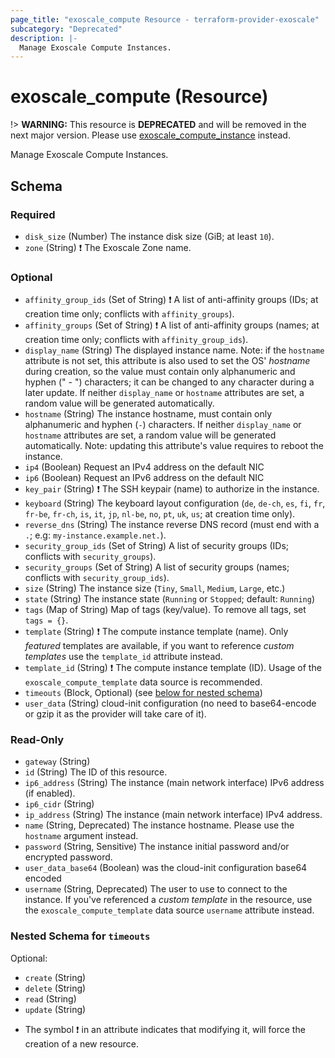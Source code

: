 ```yaml
---
page_title: "exoscale_compute Resource - terraform-provider-exoscale"
subcategory: "Deprecated"
description: |-
  Manage Exoscale Compute Instances.
---
```


# exoscale_compute (Resource)

!> **WARNING:** This resource is **DEPRECATED** and will be removed in the next major version. Please use [exoscale_compute_instance](./compute_instance.md) instead.

Manage Exoscale Compute Instances.



<!-- schema generated by tfplugindocs -->
## Schema

### Required

- `disk_size` (Number) The instance disk size (GiB; at least `10`).
- `zone` (String) ❗ The Exoscale Zone name.

### Optional

- `affinity_group_ids` (Set of String) ❗ A list of anti-affinity groups (IDs; at creation time only; conflicts with `affinity_groups`).
- `affinity_groups` (Set of String) ❗ A list of anti-affinity groups (names; at creation time only; conflicts with `affinity_group_ids`).
- `display_name` (String) The displayed instance name. Note: if the `hostname` attribute is not set, this attribute is also used to set the OS' *hostname* during creation, so the value must contain only alphanumeric and hyphen (" - ") characters; it can be changed to any character during a later update. If neither `display_name` or `hostname` attributes are set, a random value will be generated automatically.
- `hostname` (String) The instance hostname, must contain only alphanumeric and hyphen (`-`) characters. If neither `display_name` or `hostname` attributes are set, a random value will be generated automatically. Note: updating this attribute's value requires to reboot the instance.
- `ip4` (Boolean) Request an IPv4 address on the default NIC
- `ip6` (Boolean) Request an IPv6 address on the default NIC
- `key_pair` (String) ❗ The SSH keypair (name) to authorize in the instance.
- `keyboard` (String) The keyboard layout configuration (`de`, `de-ch`, `es`, `fi`, `fr`, `fr-be`, `fr-ch`, `is`, `it`, `jp`, `nl-be`, `no`, `pt`, `uk`, `us`; at creation time only).
- `reverse_dns` (String) The instance reverse DNS record (must end with a `.`; e.g: `my-instance.example.net.`).
- `security_group_ids` (Set of String) A list of security groups (IDs; conflicts with `security_groups`).
- `security_groups` (Set of String) A list of security groups (names; conflicts with `security_group_ids`).
- `size` (String) The instance size (`Tiny`, `Small`, `Medium`, `Large`, etc.)
- `state` (String) The instance state (`Running` or `Stopped`; default: `Running`)
- `tags` (Map of String) Map of tags (key/value). To remove all tags, set `tags = {}`.
- `template` (String) ❗ The compute instance template (name). Only *featured* templates are available, if you want to reference *custom templates* use the `template_id` attribute instead.
- `template_id` (String) ❗ The compute instance template (ID). Usage of the `exoscale_compute_template` data source is recommended.
- `timeouts` (Block, Optional) (see [below for nested schema](#nestedblock--timeouts))
- `user_data` (String) cloud-init configuration (no need to base64-encode or gzip it as the provider will take care of it).

### Read-Only

- `gateway` (String)
- `id` (String) The ID of this resource.
- `ip6_address` (String) The instance (main network interface) IPv6 address (if enabled).
- `ip6_cidr` (String)
- `ip_address` (String) The instance (main network interface) IPv4 address.
- `name` (String, Deprecated) The instance hostname. Please use the `hostname` argument instead.
- `password` (String, Sensitive) The instance initial password and/or encrypted password.
- `user_data_base64` (Boolean) was the cloud-init configuration base64 encoded
- `username` (String, Deprecated) The user to use to connect to the instance. If you've referenced a *custom template* in the resource, use the `exoscale_compute_template` data source `username` attribute instead.

<a id="nestedblock--timeouts"></a>
### Nested Schema for `timeouts`

Optional:

- `create` (String)
- `delete` (String)
- `read` (String)
- `update` (String)

* The symbol ❗ in an attribute indicates that modifying it, will force the creation of a new resource.


